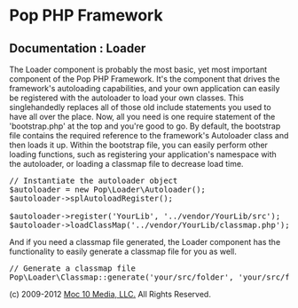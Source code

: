 Pop PHP Framework
=================

Documentation : Loader
----------------------

The Loader component is probably the most basic, yet most important component of the Pop PHP Framework. It's the component that drives the framework's autoloading capabilities, and your own application can easily be registered with the autoloader to load your own classes. This singlehandedly replaces all of those old include statements you used to have all over the place. Now, all you need is one require statement of the 'bootstrap.php' at the top and you're good to go. By default, the bootstrap file contains the required reference to the framework's Autoloader class and then loads it up. Within the bootstrap file, you can easily perform other loading functions, such as registering your application's namespace with the autoloader, or loading a classmap file to decrease load time.

<pre>
// Instantiate the autoloader object
$autoloader = new Pop\Loader\Autoloader();
$autoloader->splAutoloadRegister();

$autoloader->register('YourLib', '../vendor/YourLib/src');
$autoloader->loadClassMap('../vendor/YourLib/classmap.php');
</pre>

And if you need a classmap file generated, the Loader component has the functionality to easily generate a classmap file for you as well.

<pre>
// Generate a classmap file
Pop\Loader\Classmap::generate('your/src/folder', 'your/src/folder/classmap.php');
</pre>

(c) 2009-2012 [Moc 10 Media, LLC.](http://www.moc10media.com) All Rights Reserved.
